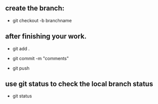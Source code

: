 ## create the branch: 
- git checkout -b branchname
## after finishing your work. 
- git add .
	
- git commit -m "comments"
	
- git push
## use git status to check the local branch status
- git status




